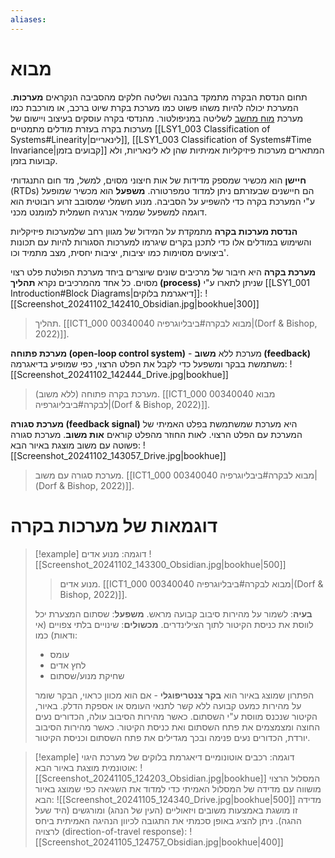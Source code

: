 ```yaml
---
aliases:
---
```

# מבוא
תחום הנדסת הבקרה מתמקד בהבנה ושליטה חלקים מהסביבה הנקראים **מערכות**. המערכת יכולה להיות משהו פשוט כמו מערכת בקרת שיוט ברכב, או מורכבת כמו מערכת [מוח מחשב](https://he.wikipedia.org/wiki/%D7%9E%D7%9E%D7%A9%D7%A7_%D7%9E%D7%95%D7%97-%D7%9E%D7%97%D7%A9%D7%91) לשליטה במניפולטור.
מהנדסי בקרה עוסקים בעיצוב ויישום של מערכות בקרה בעזרת מודלים מתמטיים [[LSY1_003 Classification of Systems#Linearity|לינאריים]], [[LSY1_003 Classification of Systems#Time Invariance|קבועים בזמן]] המתארים מערכות פיזיקליות אמיתיות שהן לא לינאריות, ולא קבועות בזמן.

**חיישן** הוא מכשיר שמספק מדידות של אות חיצוני מסוים, למשל, מד חום התנגדותי (RTDs) הם חיישנים שבעזרתם ניתן למדוד טמפרטורה. **משפעל** הוא מכשיר שמופעל ע"י המערכת בקרה כדי להשפיע על הסביבה. מנוע חשמלי שמסובב זרוע רובוטית הוא דוגמה למשפעל שממיר אנרגיה חשמלית למומנט מכני.

**הנדסת מערכות בקרה** מתמקדת על המידול של מגוון רחב  שלמערכות פיזיקליות והשימוש במודלים אלו כדי לתכנן בקרים שיגרמו למערכות הסגורות להיות עם תכונות ביצועים מסוימות כמו יציבות, יציבות יחסית, מצב מתמיד וכו'.

**מערכת בקרה** היא חיבור של מרכיבים שונים שיוצרים ביחד מערכת הפולטת פלט רצוי מסוים. כל אחד מהמרכיבים נקרא **תהליך (process)** שניתן לתארו ע"י [[LSY1_001 Introduction#Block Diagrams|דיאגרמת בלוקים]]:
![[Screenshot_20241102_142410_Obsidian.jpg|bookhue|300]]
>תהליך. [[ICT1_000 00340040 מבוא לבקרה#ביבליוגרפיה|(Dorf & Bishop, 2022)]].


**מערכת פתוחה (open-loop control system)** - מערכת ללא **משוב (feedback)** משתמשת בבקר ומשפעל כדי לקבל את הפלט הרצוי, כפי שמופיע בדיאגרמה:
![[Screenshot_20241102_142444_Drive.jpg|bookhue]]
>מערכת בקרה פתוחה (ללא משוב). [[ICT1_000 00340040 מבוא לבקרה#ביבליוגרפיה|(Dorf & Bishop, 2022)]].

**מערכת סגורה (feedback signal)** היא מערכת שמשתמשת בפלט האמיתי של המערכת עם הפלט הרצוי. לאות החוזר מהפלט קוראים **אות משוב**. מערכת סגורה פשוטה עם משוב מוצגת באיור הבא:
![[Screenshot_20241102_143057_Drive.jpg|bookhue]]
>מערכת סגורה עם משוב. [[ICT1_000 00340040 מבוא לבקרה#ביבליוגרפיה|(Dorf & Bishop, 2022)]].

# דוגמאות של מערכות בקרה

>[!example] דוגמה: מנוע אדים
>![[Screenshot_20241102_143300_Obsidian.jpg|bookhue|500]]
>>מנוע אדים. [[ICT1_000 00340040 מבוא לבקרה#ביבליוגרפיה|(Dorf & Bishop, 2022)]].
>
>**בעיה**: לשמור על מהירות סיבוב קבועה מראש.
>**משפעל**: שסתום המצערת יכל לווסת את כניסת הקיטור לתוך הצילינדרים.
>**מכשולים**: שינויים בלתי צפויים (אי ודאות) כמו:
>- עומס
>- לחץ אדים
>- שחיקת מנוע/שסתום
>
>הפתרון שמוצג באיור הוא **בקר צנטריפוגלי** - אם הוא מכוון כראוי, הבקר שומר על מהירות כמעט קבועה ללא קשר לתנאי העומס או אספקת הדלק.
>באיור, הקיטור שנכנס מווסת ע"י השסתום. כאשר מהירות הסיבוב עולה, הכדורים נעים החוצה ומצמצמים את פתח השסתום ואת כניסת הקיטור. כאשר מהירות הסיבוב יורדת, הכדורים נעים פנימה ובכך מגדילים את פתח השסתום וכניסת הקיטור.


>[!example] דוגמה: רכבים אוטונומיים
>דיאגרמת בלוקים של מערכת היגוי אוטונמית מוצגת באיור הבא:
>![[Screenshot_20241105_124203_Obsidian.jpg|bookhue]]
>המסלול הרצוי מושווה עם מדידה של המסלול האמיתי כדי למדוד את השגיאה כפי שמוצג באיור הבא:
>![[Screenshot_20241105_124340_Drive.jpg|bookhue|500]]
>מדידה זו מושגת באמצעות משובים ויזאוליים (העין של הנהג) ומורגשים (היד שעל ההגה). ניתן להציג באופן סכמתי את התגובה לכיוון הנהיגה האמיתית ביחס לרצויה (direction-of-travel response):
>![[Screenshot_20241105_124757_Obsidian.jpg|bookhue|400]]
